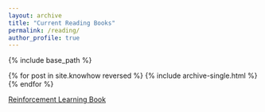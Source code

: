 ```yaml
---
layout: archive
title: "Current Reading Books"
permalink: /reading/
author_profile: true
---
```



{% include base_path %}

{% for post in site.knowhow reversed %}
  {% include archive-single.html %}
{% endfor %}

[Reinforcement Learning Book](https://livebook.manning.com/book/grokking-deep-reinforcement-learning?origin=order-confirmation)


